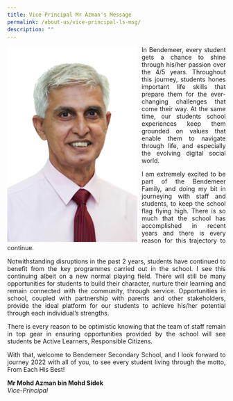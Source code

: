 ```yaml
---
title: Vice Principal Mr Azman's Message
permalink: /about-us/vice-principal-ls-msg/
description: ""
---
```

<p style="float:left; margin: 0 10px 0px 0">
<img src="/images/Aboutus/vp2-2022.jpg" alt="Vice-Principal Azman" style="width:300px" /></p>

<p style="text-align:justify">
In Bendemeer, every student gets a chance to shine through his/her passion over the 4/5 years. Throughout this journey, students hones important life skills that prepare them for the ever-changing challenges that come their way. At the same time, our students school experiences keep them grounded on values that enable them to navigate through life, and especially the evolving digital social world.</p>
<p style="text-align:justify">
I am extremely excited to be part of the Bendemeer Family, and doing my bit in journeying with staff and students, to keep the school flag flying high. There is so much that the school has accomplished in recent years and there is every reason for this trajectory to continue.</p>
<p style="text-align:justify">
Notwithstanding disruptions in the past 2 years, students have continued to benefit from the key programmes carried out in the school. I see this continuing albeit on a new normal playing field. There will still be many opportunities for students to build their character, nurture their learning and remain connected with the community, through service. Opportunities in school, coupled with partnership with parents and other stakeholders, provide the ideal platform for our students to achieve his/her potential through each individual’s strengths.</p>
<p style="text-align:justify">
There is every reason to be optimistic knowing that the team of staff remain in top gear in ensuring opportunities provided by the school will see students be Active Learners, Responsible Citizens.</p>
<p style="text-align:justify">
With that, welcome to Bendemeer Secondary School, and I look forward to journey 2022 with all of you, to see every student living through the motto, From Each His Best!</p>

**Mr Mohd Azman bin Mohd Sidek** <br>
*Vice-Principal*